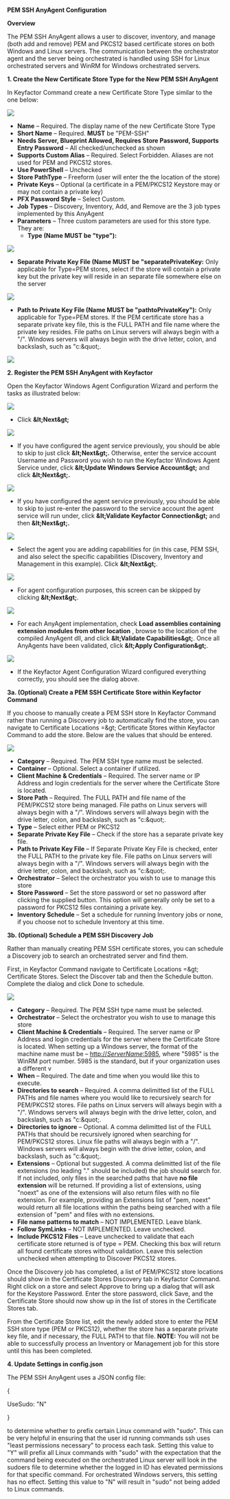 **PEM SSH AnyAgent Configuration**

**Overview**

The PEM SSH AnyAgent allows a user to discover, inventory, and manage (both add and remove) PEM and PKCS12 based certificate stores on both Windows and Linux servers. The communication between the orchestrator agent and the server being orchestrated is handled using SSH for Linux orchestrated servers and WinRM for Windows orchestrated servers.

**1. Create the New Certificate Store Type for the New PEM SSH AnyAgent**

In Keyfactor Command create a new Certificate Store Type similar to the one below:

![](RackMultipart20200730-4-qjklyx_html_c8bd159128b518d0.png)

- **Name** – Required. The display name of the new Certificate Store Type
- **Short Name** – Required. **MUST** be &quot;PEM-SSH&quot;
- **Needs Server, Blueprint Allowed, Requires Store Password, Supports Entry Password** – All checked/unchecked as shown
- **Supports Custom Alias** – Required. Select Forbidden. Aliases are not used for PEM and PKCS12 stores.
- **Use PowerShell** – Unchecked
- **Store PathType** – Freeform (user will enter the the location of the store)
- **Private Keys** – Optional (a certificate in a PEM/PKCS12 Keystore may or may not contain a private key)
- **PFX Password Style** – Select Custom.
- **Job Types** – Discovery, Inventory, Add, and Remove are the 3 job types implemented by this AnyAgent
- **Parameters** – Three custom parameters are used for this store type. They are:
  - **Type (Name MUST be &quot;type&quot;):**

![](RackMultipart20200730-4-qjklyx_html_f5efa050c3251c2d.png)

  - **Separate Private Key File (Name MUST be &quot;separatePrivateKey:** Only applicable for Type=PEM stores, select if the store will contain a private key but the private key will reside in an separate file somewhere else on the server

![](RackMultipart20200730-4-qjklyx_html_ad9ee858408d6a4.png)

  - **Path to Private Key File (Name MUST be &quot;pathtoPrivateKey&quot;):** Only applicable for Type=PEM stores. If the PEM certificate store has a separate private key file, this is the FULL PATH and file name where the private key resides. File paths on Linux servers will always begin with a &quot;/&quot;. Windows servers will always begin with the drive letter, colon, and backslash, such as &quot;c:\&quot;.

![](RackMultipart20200730-4-qjklyx_html_c3feaa3017c3efb0.png)

**2. Register the PEM SSH AnyAgent with Keyfactor**

Open the Keyfactor Windows Agent Configuration Wizard and perform the tasks as illustrated below:

![](RackMultipart20200730-4-qjklyx_html_4f217159eb6c94dd.png)

- Click **\&lt;Next\&gt;**

![](RackMultipart20200730-4-qjklyx_html_c9294cce724bb712.png)

- If you have configured the agent service previously, you should be able to skip to just click **\&lt;Next\&gt;.** Otherwise, enter the service account Username and Password you wish to run the Keyfactor Windows Agent Service under, click **\&lt;Update Windows Service Account\&gt;** and click **\&lt;Next\&gt;.**

![](RackMultipart20200730-4-qjklyx_html_11d77ccffc553739.png)

- If you have configured the agent service previously, you should be able to skip to just re-enter the password to the service account the agent service will run under, click **\&lt;Validate Keyfactor Connection\&gt;** and then **\&lt;Next\&gt;.**

![](RackMultipart20200730-4-qjklyx_html_425bdca5ef540bb8.png)

- Select the agent you are adding capabilities for (in this case, PEM SSH, and also select the specific capabilities (Discovery, Inventory and Management in this example). Click **\&lt;Next\&gt;**.

![](RackMultipart20200730-4-qjklyx_html_30739ddaac937d3d.png)

- For agent configuration purposes, this screen can be skipped by clicking **\&lt;Next\&gt;**.

![](RackMultipart20200730-4-qjklyx_html_8759a7f8a53b1c4c.png)

- For each AnyAgent implementation, check **Load assemblies containing extension modules from other location** , browse to the location of the compiled AnyAgent dll, and click **\&lt;Validate Capabilities\&gt;**. Once all AnyAgents have been validated, click **\&lt;Apply Configuration\&gt;**.

![](RackMultipart20200730-4-qjklyx_html_e5aba10f6426cbef.png)

- If the Keyfactor Agent Configuration Wizard configured everything correctly, you should see the dialog above.

**3a. (Optional) Create a PEM SSH Certificate Store within Keyfactor Command**

If you choose to manually create a PEM SSH store In Keyfactor Command rather than running a Discovery job to automatically find the store, you can navigate to Certificate Locations =\&gt; Certificate Stores within Keyfactor Command to add the store. Below are the values that should be entered.

![](RackMultipart20200730-4-qjklyx_html_87358fe96a8e547c.png)

- **Category** – Required. The PEM SSH type name must be selected.
- **Container** – Optional. Select a container if utilized.
- **Client Machine &amp; Credentials** – Required. The server name or IP Address and login credentials for the server where the Certificate Store is located.
- **Store Path** – Required. The FULL PATH and file name of the PEM/PKCS12 store being managed. File paths on Linux servers will always begin with a &quot;/&quot;. Windows servers will always begin with the drive letter, colon, and backslash, such as &quot;c:\&quot;.
- **Type** – Select either PEM or PKCS12
- **Separate Private Key File** – Check if the store has a separate private key file.
- **Path to Private Key File** – If Separate Private Key File is checked, enter the FULL PATH to the private key file. File paths on Linux servers will always begin with a &quot;/&quot;. Windows servers will always begin with the drive letter, colon, and backslash, such as &quot;c:\&quot;.
- **Orchestrator** – Select the orchestrator you wish to use to manage this store
- **Store Password** – Set the store password or set no password after clicking the supplied button. This option will generally only be set to a password for PKCS12 files containing a private key.
- **Inventory Schedule** – Set a schedule for running Inventory jobs or none, if you choose not to schedule Inventory at this time.

**3b. (Optional) Schedule a PEM SSH Discovery Job**

Rather than manually creating PEM SSH certificate stores, you can schedule a Discovery job to search an orchestrated server and find them.

First, in Keyfactor Command navigate to Certificate Locations =\&gt; Certificate Stores. Select the Discover tab and then the Schedule button. Complete the dialog and click Done to schedule.

![](RackMultipart20200730-4-qjklyx_html_5ca2494093f51b2f.png)

- **Category** – Required. The PEM SSH type name must be selected.
- **Orchestrator** – Select the orchestrator you wish to use to manage this store
- **Client Machine &amp; Credentials** – Required. The server name or IP Address and login credentials for the server where the Certificate Store is located. When setting up a Windows server, the format of the machine name must be – [http://_ServerName_:5985](http://ServerName:5985/), where &quot;5985&quot; is the WinRM port number. 5985 is the standard, but if your organization uses a different v
- **When** – Required. The date and time when you would like this to execute.
- **Directories to search** – Required. A comma delimitted list of the FULL PATHs and file names where you would like to recursively search for PEM/PKCS12 stores. File paths on Linux servers will always begin with a &quot;/&quot;. Windows servers will always begin with the drive letter, colon, and backslash, such as &quot;c:\&quot;.
- **Directories to ignore** – Optional. A comma delimitted list of the FULL PATHs that should be recursively ignored when searching for PEM/PKCS12 stores. Linux file paths will always begin with a &quot;/&quot;. Windows servers will always begin with the drive letter, colon, and backslash, such as &quot;c:\&quot;.
- **Extensions** – Optional but suggested. A comma delimitted list of the file extensions (no leading &quot;.&quot; should be included) the job should search for. If not included, only files in the searched paths that have **no file extension** will be returned. If providing a list of extensions, using &quot;noext&quot; as one of the extensions will also return files with no file extension. For example, providing an Extensions list of &quot;pem, noext&quot; would return all file locations within the paths being searched with a file extension of &quot;pem&quot; and files with no extensions.
- **File name patterns to match** – NOT IMPLEMENTED. Leave blank.
- **Follow SymLinks** – NOT IMPLEMENTED. Leave unchecked.
- **Include PKCS12 Files** – Leave unchecked to validate that each certificate store returned is of type = PEM. Checking this box will return all found certificate stores without validation. Leave this selection unchecked when attempting to Discover PKCS12 stores.

Once the Discovery job has completed, a list of PEM/PKCS12 store locations should show in the Certificate Stores Discovery tab in Keyfactor Command. Right click on a store and select Approve to bring up a dialog that will ask for the Keystore Password. Enter the store password, click Save, and the Certificate Store should now show up in the list of stores in the Certificate Stores tab.

From the Certificate Store list, edit the newly added store to enter the PEM SSH store type (PEM or PKCS12), whether the store has a separate private key file, and if necessary, the FULL PATH to that file. **NOTE:** You will not be able to successfully process an Inventory or Management job for this store until this has been completed.

**4. Update Settings in config.json**

The PEM SSH AnyAgent uses a JSON config file:

{

UseSudo: &quot;N&quot;

}

to determine whether to prefix certain Linux command with &quot;sudo&quot;. This can be very helpful in ensuring that the user id running commands ssh uses &quot;least permissions necessary&quot; to process each task. Setting this value to &quot;Y&quot; will prefix all Linux commands with &quot;sudo&quot; with the expectation that the command being executed on the orchestrated Linux server will look in the sudoers file to determine whether the logged in ID has elevated permissions for that specific command. For orchestrated Windows servers, this setting has no effect. Setting this value to &quot;N&quot; will result in &quot;sudo&quot; not being added to Linux commands.